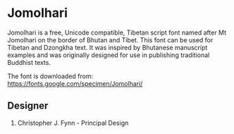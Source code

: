 # Jomolhari

Jomolhari is a free, Unicode compatible, Tibetan script font named after
Mt Jomolhari on the border of Bhutan and Tibet. This font can be used for
Tibetan and Dzongkha text. It was inspired by Bhutanese manuscript examples and
was originally designed for use in publishing traditional Buddhist texts.


The font is downloaded from:
https://fonts.google.com/specimen/Jomolhari/




## Designer
1. Christopher J. Fynn - Principal Design
